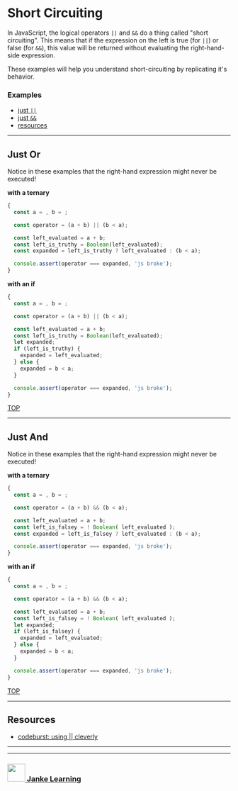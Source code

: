 # Short Circuiting

In JavaScript, the logical operators ```||``` and ```&&``` do a thing called "short circuiting".  This means that if the expression on the left is true (for ```||```) or false (for ```&&```), this value will be returned without evaluating the right-hand-side expression.

These examples will help you understand short-circuiting by replicating it's behavior.

### Examples
* [just ```||```](#just-or)
* [just ```&&```](#just-and)
* [resources](#resources)

---

## Just Or

Notice in these examples that the right-hand expression might never be executed!

__with a ternary__
```js
{ 
  const a = , b = ;

  const operator = (a + b) || (b < a);

  const left_evaluated = a + b;
  const left_is_truthy = Boolean(left_evaluated);
  const expanded = left_is_truthy ? left_evaluated : (b < a);

  console.assert(operator === expanded, 'js broke');
}
```
__with an if__
```js
{ 
  const a = , b = ;

  const operator = (a + b) || (b < a);

  const left_evaluated = a + b;
  const left_is_truthy = Boolean(left_evaluated);
  let expanded;
  if (left_is_truthy) {
    expanded = left_evaluated;
  } else {
    expanded = b < a;
  }

  console.assert(operator === expanded, 'js broke');
}
```

[TOP](#short-circuiting)

---

## Just And

Notice in these examples that the right-hand expression might never be executed!

__with a ternary__
```js
{ 
  const a = , b = ;

  const operator = (a + b) && (b < a);

  const left_evaluated = a + b;
  const left_is_falsey = ! Boolean( left_evaluated );
  const expanded = left_is_falsey ? left_evaluated : (b < a);

  console.assert(operator === expanded, 'js broke');
}
```
__with an if__
```js
{ 
  const a = , b = ;

  const operator = (a + b) && (b < a);

  const left_evaluated = a + b;
  const left_is_falsey = ! Boolean( left_evaluated );
  let expanded;
  if (left_is_falsey) {
    expanded = left_evaluated;
  } else {
    expanded = b < a;
  }

  console.assert(operator === expanded, 'js broke');
}
```

[TOP](#short-circuiting)

---

## Resources

* [codeburst: using || cleverly](https://codeburst.io/javascript-what-is-short-circuit-evaluation-ff22b2f5608c)

___
___
### <a href="http://janke-learning.org" target="_blank"><img src="https://user-images.githubusercontent.com/18554853/50098409-22575780-021c-11e9-99e1-962787adaded.png" width="40" height="40"></img> Janke Learning</a>
